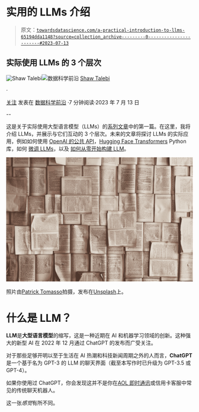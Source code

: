 # 实用的 LLMs 介绍

> 原文：[`towardsdatascience.com/a-practical-introduction-to-llms-65194dda1148?source=collection_archive---------0-----------------------#2023-07-13`](https://towardsdatascience.com/a-practical-introduction-to-llms-65194dda1148?source=collection_archive---------0-----------------------#2023-07-13)

## 实际使用 LLMs 的 3 个层次

[](https://shawhin.medium.com/?source=post_page-----65194dda1148--------------------------------)![Shaw Talebi](https://shawhin.medium.com/?source=post_page-----65194dda1148--------------------------------)[](https://towardsdatascience.com/?source=post_page-----65194dda1148--------------------------------)![数据科学前沿](https://towardsdatascience.com/?source=post_page-----65194dda1148--------------------------------) [Shaw Talebi](https://shawhin.medium.com/?source=post_page-----65194dda1148--------------------------------)

·

[关注](https://medium.com/m/signin?actionUrl=https%3A%2F%2Fmedium.com%2F_%2Fsubscribe%2Fuser%2Ff3998e1cd186&operation=register&redirect=https%3A%2F%2Ftowardsdatascience.com%2Fa-practical-introduction-to-llms-65194dda1148&user=Shaw+Talebi&userId=f3998e1cd186&source=post_page-f3998e1cd186----65194dda1148---------------------post_header-----------) 发表在 [数据科学前沿](https://towardsdatascience.com/?source=post_page-----65194dda1148--------------------------------) ·7 分钟阅读·2023 年 7 月 13 日[](https://medium.com/m/signin?actionUrl=https%3A%2F%2Fmedium.com%2F_%2Fvote%2Ftowards-data-science%2F65194dda1148&operation=register&redirect=https%3A%2F%2Ftowardsdatascience.com%2Fa-practical-introduction-to-llms-65194dda1148&user=Shaw+Talebi&userId=f3998e1cd186&source=-----65194dda1148---------------------clap_footer-----------)

--

[](https://medium.com/m/signin?actionUrl=https%3A%2F%2Fmedium.com%2F_%2Fbookmark%2Fp%2F65194dda1148&operation=register&redirect=https%3A%2F%2Ftowardsdatascience.com%2Fa-practical-introduction-to-llms-65194dda1148&source=-----65194dda1148---------------------bookmark_footer-----------)

这是关于实际使用大型语言模型（LLMs）的[系列文章](https://shawhin.medium.com/list/large-language-models-llms-8e009ae3054c)中的第一篇。在这里，我将介绍 LLMs，并展示与它们互动的 3 个层次。未来的文章将探讨 LLMs 的实际应用，例如如何使用 [OpenAI 的公共 API](https://medium.com/towards-data-science/cracking-open-the-openai-python-api-230e4cae7971)，[Hugging Face Transformers](https://medium.com/towards-data-science/cracking-open-the-hugging-face-transformers-library-350aa0ef0161) Python 库，如何 [微调 LLMs](https://medium.com/towards-data-science/fine-tuning-large-language-models-llms-23473d763b91)，以及 [如何从零开始构建 LLM](https://medium.com/towards-data-science/how-to-build-an-llm-from-scratch-8c477768f1f9)。

![](img/a92d8deb44c331cde299747e18da5c7f.png)

照片由[Patrick Tomasso](https://unsplash.com/@impatrickt?utm_source=medium&utm_medium=referral)拍摄，发布在[Unsplash](https://unsplash.com/?utm_source=medium&utm_medium=referral)上。

# **什么是 LLM？**

**LLM**是**大型语言模型**的缩写，这是一种近期在 AI 和机器学习领域的创新。这种强大的新型 AI 在 2022 年 12 月通过 ChatGPT 的发布而广受关注。

对于那些足够开明以至于生活在 AI 热潮和科技新闻周期之外的人而言，**ChatGPT**是一个基于名为 GPT-3 的 LLM 的聊天界面（截至本写作时已升级为 GPT-3.5 或 GPT-4）。

如果你使用过 ChatGPT，你会发现这并不是你在[AOL 即时通讯](https://en.wikipedia.org/wiki/AIM_(software))或信用卡客服中常见的传统聊天机器人。

这一张*感觉*有所不同。
